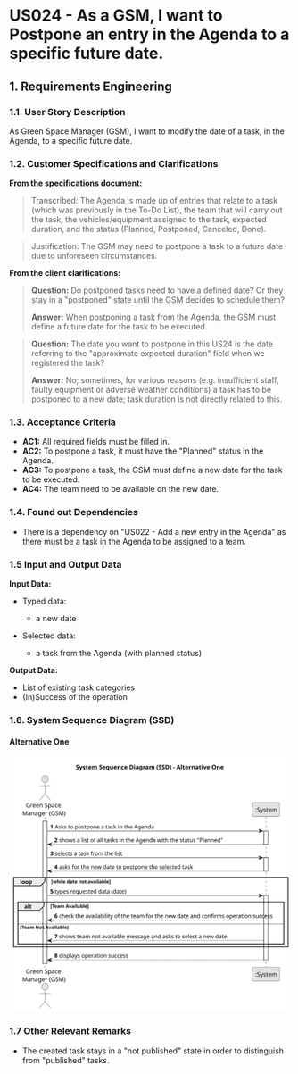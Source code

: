 # US024 - As a GSM, I want to Postpone an entry in the Agenda to a specific future date. 


## 1. Requirements Engineering

### 1.1. User Story Description

As Green Space Manager (GSM), I want to modify the date of a task, in the Agenda, to a specific future date.

### 1.2. Customer Specifications and Clarifications 

**From the specifications document:**

> Transcribed: The Agenda is made up of entries that relate to a task (which was previously in the To-Do List), the team that will 
carry out the task, the vehicles/equipment assigned to the task, expected duration, and the status (Planned, Postponed, 
Canceled, Done).

> Justification: The GSM may need to postpone a task to a future date due to unforeseen circumstances.

**From the client clarifications:**

> **Question:** Do postponed tasks need to have a defined date? Or they stay in a "postponed" state until the GSM 
decides to schedule them?
>
> **Answer:** When postponing a task from the Agenda, the GSM must define a future date for the task to be executed.

> **Question:** The date you want to postpone in this US24 is the date referring to the "approximate expected duration" 
field when we registered the task?
>
> **Answer:** No; sometimes, for various reasons (e.g. insufficient staff, faulty equipment or adverse weather 
conditions) a task has to be postponed to a new date; task duration is not directly related to this.

### 1.3. Acceptance Criteria

* **AC1:** All required fields must be filled in.
* **AC2:** To postpone a task, it must have the "Planned" status in the Agenda.
* **AC3:** To postpone a task, the GSM must define a new date for the task to be executed.
* **AC4:** The team need to be available on the new date.

### 1.4. Found out Dependencies

* There is a dependency on "US022 - Add a new entry in the Agenda" as there must be a task in the Agenda to be
  assigned to a team.

### 1.5 Input and Output Data

**Input Data:**


* Typed data:
    * a new date
	
* Selected data:
  * a task from the Agenda (with planned status)

**Output Data:**

* List of existing task categories
* (In)Success of the operation

### 1.6. System Sequence Diagram (SSD)

#### Alternative One

![System Sequence Diagram - Alternative One](svg/us024-system-sequence-diagram-alternative-one.svg)


### 1.7 Other Relevant Remarks

* The created task stays in a "not published" state in order to distinguish from "published" tasks.